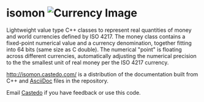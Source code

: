isomon ![Currency Image](http://isomon.castedo.com/resources/currency_exchange.png)
======

Lightweight value type C++ classes to represent real quantities of money and world currencies defined by ISO 4217. The money class contains a fixed-point numerical value and a currency denomination, together fitting into 64 bits (same size as C double). The numerical "point" is floating across different currencies, automatically adjusting the numerical precision to the the smallest unit of real money per the ISO 4217 currency.

http://isomon.castedo.com/ is a distribution of the documentation built from C++ and [AsciiDoc](http://www.methods.co.nz/asciidoc/) files in the repository.

Email [Castedo](mailto:castedo@castedo.com) if you have feedback or use this code.
